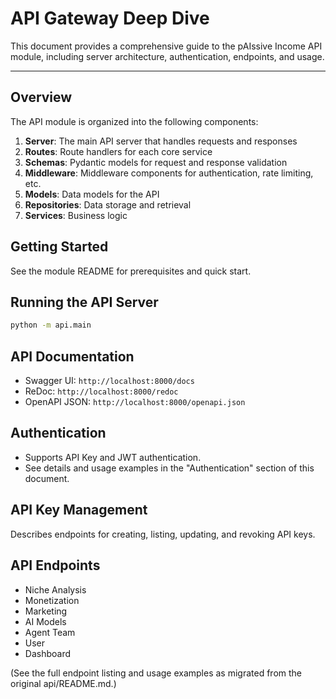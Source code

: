# API Gateway Deep Dive

This document provides a comprehensive guide to the pAIssive Income API module, including server architecture, authentication, endpoints, and usage.

---

<!--
The content below was migrated from api/README.md. For a summary, see the module directory.
-->

## Overview

The API module is organized into the following components:

1. **Server**: The main API server that handles requests and responses
2. **Routes**: Route handlers for each core service
3. **Schemas**: Pydantic models for request and response validation
4. **Middleware**: Middleware components for authentication, rate limiting, etc.
5. **Models**: Data models for the API
6. **Repositories**: Data storage and retrieval
7. **Services**: Business logic

## Getting Started

See the module README for prerequisites and quick start.

## Running the API Server

```bash
python -m api.main
```

## API Documentation

- Swagger UI: `http://localhost:8000/docs`
- ReDoc: `http://localhost:8000/redoc`
- OpenAPI JSON: `http://localhost:8000/openapi.json`

## Authentication

- Supports API Key and JWT authentication.
- See details and usage examples in the "Authentication" section of this document.

## API Key Management

Describes endpoints for creating, listing, updating, and revoking API keys.

## API Endpoints

- Niche Analysis
- Monetization
- Marketing
- AI Models
- Agent Team
- User
- Dashboard

(See the full endpoint listing and usage examples as migrated from the original api/README.md.)